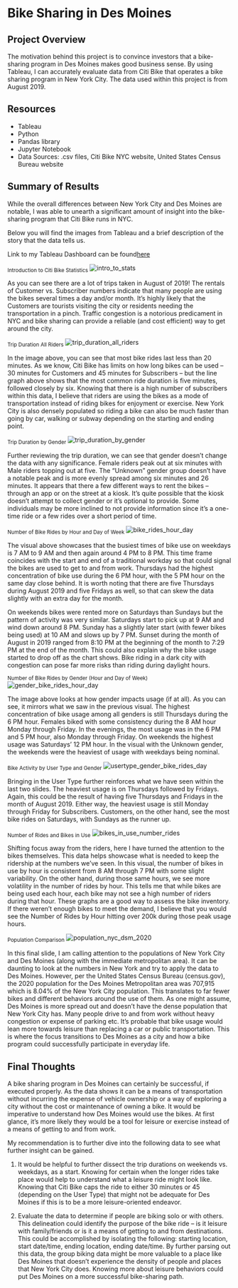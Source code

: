 # Bike Sharing in Des Moines

## Project Overview

The motivation behind this project is to convince investors that a bike-sharing program in Des Moines makes good business sense. By using Tableau, I can accurately evaluate data from Citi Bike that operates a bike sharing program in New York City. The data used within this project is from August 2019. 

## Resources
* Tableau
* Python
* Pandas library
* Jupyter Notebook 
* Data Sources: .csv files, Citi Bike NYC website, United States Census Bureau website

## Summary of Results
While the overall differences between New York City and Des Moines are notable, I was able to unearth a significant amount of insight into the bike-sharing program that Citi Bike runs in NYC. 

Below you will find the images from Tableau and a brief description of the story that the data tells us.

Link to my Tableau Dashboard can be found[here](https://public.tableau.com/views/NYCtoDSM/NYCtoDSM?:language=en-US&publish=yes&:display_count=n&:origin=viz_share_link)


<sub>Introduction to Citi Bike Statistics</sub>
![intro_to_stats](https://github.com/Kelfang/bikesharing/blob/main/images/intro_to_stats.png)

As you can see there are a lot of trips taken in August of 2019! The rentals of Customer vs. Subscriber numbers indicate that many people are using the bikes several times a day and/or month. It’s highly likely that the Customers are tourists visiting the city or residents needing the transportation in a pinch. Traffic congestion is a notorious predicament in NYC and bike sharing can provide a reliable (and cost efficient) way to get around the city. 


<sub>Trip Duration All Riders</sub>
![trip_duration_all_riders](https://github.com/Kelfang/bikesharing/blob/main/images/trip_duration_all_riders.png)

In the image above, you can see that most bike rides last less than 20 minutes. As we know, Citi Bike has limits on how long bikes can be used – 30 minutes for Customers and 45 minutes for Subscribers – but the line graph above shows that the most common ride duration is five minutes, followed closely by six. Knowing that there is a high number of subscribers within this data, I believe that riders are using the bikes as a mode of transportation instead of riding bikes for enjoyment or exercise.  New York City is also densely populated so riding a bike can also be much faster than going by car, walking or subway depending on the starting and ending point. 


<sub>Trip Duration by Gender</sub>
![trip_duration_by_gender](https://github.com/Kelfang/bikesharing/blob/main/images/trip_duration_by_gender.png)

Further reviewing the trip duration, we can see that gender doesn’t change the data with any significance. Female riders peak out at six minutes with Male riders topping out at five. The “Unknown” gender group doesn’t have a notable peak and is more evenly spread among six minutes and 26 minutes. It appears that there a few different ways to rent the bikes – through an app or on the street at a kiosk. It’s quite possible that the kiosk doesn’t attempt to collect gender or it’s optional to provide. Some individuals may be more inclined to not provide information since it’s a one-time ride or a few rides over a short period of time.


<sub>Number of Bike Rides by Hour and Day of Week</sub>
![bike_rides_hour_day](https://github.com/Kelfang/bikesharing/blob/main/images/bike_rides_hour_day.png)

The visual above showcases that the busiest times of bike use on weekdays is 7 AM to 9 AM and then again around 4 PM to 8 PM. This time frame coincides with the start and end of a traditional workday so that could signal the bikes are used to get to and from work. Thursdays had the highest concentration of bike use during the 6 PM hour, with the 5 PM hour on the same day close behind. It is worth noting that there are five Thursdays during August 2019 and five Fridays as well, so that can skew the data slightly with an extra day for the month.  

On weekends bikes were rented more on Saturdays than Sundays but the pattern of activity was very similar. Saturdays start to pick up at 9 AM and wind down around 8 PM. Sunday has a slightly later start (with fewer bikes being used) at 10 AM and slows up by 7 PM. Sunset during the month of August in 2019 ranged from 8:10 PM at the beginning of the month to 7:29 PM at the end of the month. This could also explain why the bike usage started to drop off as the chart shows. Bike riding in a dark city with congestion can pose far more risks than riding during daylight hours. 


<sub>Number of Bike Rides by Gender (Hour and Day of Week)</sub>
![gender_bike_rides_hour_day](https://github.com/Kelfang/bikesharing/blob/main/images/gender_bike_rides_hour_day.png)

The image above looks at how gender impacts usage (if at all). As you can see, it mirrors what we saw in the previous visual. The highest concentration of bike usage among all genders is still Thursdays during the 6 PM hour. Females biked with some consistency during the 8 AM hour Monday through Friday. In the evenings, the most usage was in the 6 PM and 5 PM hour, also Monday through Friday. On weekends the highest usage was Saturdays’ 12 PM hour.  In the visual with the Unknown gender, the weekends were the heaviest of usage with weekdays being nominal. 


<sub>Bike Activity by User Type and Gender</sub>
![usertype_gender_bike_rides_day](https://github.com/Kelfang/bikesharing/blob/main/images/usertype_gender_bike_rides_day.png)

Bringing in the User Type further reinforces what we have seen within the last two slides. The heaviest usage is on Thursdays followed by Fridays. Again, this could be the result of having five Thursdays and Fridays in the month of August 2019. Either way, the heaviest usage is still Monday through Friday for Subscribers. Customers, on the other hand, see the most bike rides on Saturdays, with Sundays as the runner up. 


<sub>Number of Rides and Bikes in Use</sub>
![bikes_in_use_number_rides](https://github.com/Kelfang/bikesharing/blob/main/images/bikes_in_use_number_rides.png)

Shifting focus away from the riders, here I have turned the attention to the bikes themselves. 
This data helps showcase what is needed to keep the ridership at the numbers we’ve seen. In this visual, the number of bikes in use by hour is consistent from 8 AM through 7 PM with some slight variability. On the other hand, during those same hours, we see more volatility in the number of rides by hour. This tells me that while bikes are being used each hour, each bike may not see a high number of riders during that hour. These graphs are a good way to assess the bike inventory. If there weren’t enough bikes to meet the demand, I believe that you would see the Number of Rides by Hour hitting over 200k during those peak usage hours. 

<sub>Population Comparison</sub>
![population_nyc_dsm_2020](https://github.com/Kelfang/bikesharing/blob/main/images/population_nyc_dsm_2020.png)

In this final slide, I am calling attention to the populations of New York City and Des Moines (along with the immediate metropolitan area). It can be daunting to look at the numbers in New York and try to apply the data to Des Moines. However, per the United States Census Bureau (census.gov), the 2020 population for the Des Moines Metropolitan area was 707,915 which is 8.04% of the New York City population. This translates to far fewer bikes and different behaviors around the use of them. 
As one might assume, Des Moines is more spread out and doesn’t have the dense population that New York City has. Many people drive to and from work without heavy congestion or expense of parking etc. It’s probable that bike usage would lean more towards leisure than replacing a car or public transportation. This is where the focus transitions to Des Moines as a city and how a bike program could successfully participate in everyday life. 

## Final Thoughts
A bike sharing program in Des Moines can certainly be successful, if executed properly. As the data shows it can be a means of transportation without incurring the expense of vehicle ownership or a way of exploring a city without the cost or maintenance of owning a bike. It would be imperative to understand how Des Moines would use the bikes. At first glance, it’s more likely they would be a tool for leisure or exercise instead of a means of getting to and from work. 

My recommendation is to further dive into the following data to see what further insight can be gained.

1.	It would be helpful to further dissect the trip durations on weekends vs. weekdays, as a start. Knowing for certain when the longer rides take place would help to understand what a leisure ride might look like. Knowing that Citi Bike caps the ride to either 30 minutes or 45 (depending on the User Type) that might not be adequate for Des Moines if this is to be a more leisure-oriented endeavor. 

2.	Evaluate the data to determine if people are biking solo or with others. This delineation could identify the purpose of the bike ride – is it leisure with family/friends or is it a means of getting to and from destinations. This could be accomplished by isolating the following:  starting location, start date/time, ending location, ending date/time. By further parsing out this data, the group biking data might be more valuable to a place like Des Moines that doesn’t experience the density of people and places that New York City does. Knowing more about leisure behaviors could put Des Moines on a more successful bike-sharing path. 

